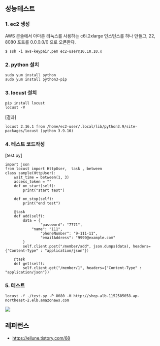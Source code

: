 ## 성능테스트 ##

### 1. ec2 생성 ###
AWS 콘솔에서 아마존 리눅스를 사용하는 c6i.2xlarge 인스턴스를 하나 만들고, 22, 8080 포트를 0.0.0.0/0 으로 오픈한다.
```
$ ssh -i aws-keypair.pem ec2-user@10.10.10.x
```

### 2. python 설치 ###
```
sudo yum install python
sudo yum install python3-pip
```

### 3. locust 설치 ###
```
pip install locust
locust -V
```

[결과]
```
locust 2.16.1 from /home/ec2-user/.local/lib/python3.9/site-packages/locust (python 3.9.16)
```

### 4. 테스트 코드작성 ###
[test.py]
```
import json
from locust import HttpUser,  task , between
class sample(HttpUser):
	wait_time = between(1, 3)
	access_token = ""
	def on_start(self):		
		print("start test")		

	def on_stop(self):		
		print("end test")		

	@task
	def add(self):
		data = {	
		    	"password": "7771",
			"name": "111",
    			"phoneNumber": "9-111-11",
    			"emailAddress": "9999@example.com"
		}
		self.client.post("/member/add", json.dumps(data), headers={"Content-Type" : "application/json"})

	@task
	def get(self):
		self.client.get("/member/1", headers={"Content-Type" : "application/json"})
```

### 5. 테스트 ###
```
locust -f ./test.py -P 8080 -H http://shop-alb-1152585058.ap-northeast-2.elb.amazonaws.com
```
![](https://github.com/gnosia93/eks-on-aws/blob/main/images/%20locust.png)



## 레퍼런스 ##

* https://ellune.tistory.com/68
